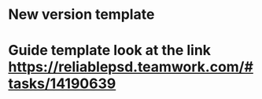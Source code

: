 # New version template
# Guide template look at the link https://reliablepsd.teamwork.com/#tasks/14190639
